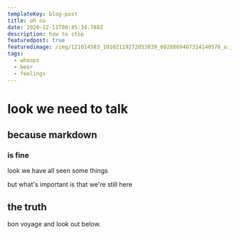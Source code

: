 ```yaml
---
templateKey: blog-post
title: oh no
date: 2020-12-11T00:45:34.788Z
description: how to stop
featuredpost: true
featuredimage: /img/121014583_10102119272053839_6028869467314140576_o.jpg
tags:
  - whoops
  - beer
  - feelings
---
```

# look we need to talk
## because markdown

### is fine

look we have all seen some things

but what's important is that we're still here

## the truth

bon voyage and look out below.
